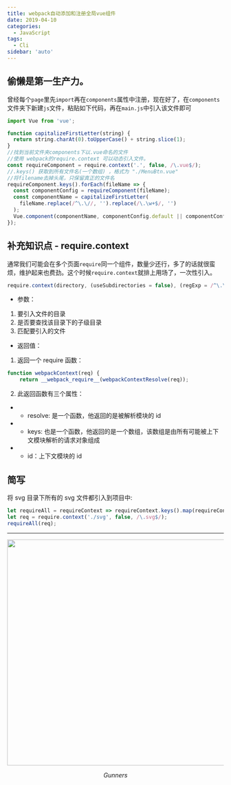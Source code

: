 ```yaml
---
title: webpack自动添加和注册全局vue组件
date: 2019-04-10
categories:
  - JavaScript
tags:
  - Cli
sidebar: 'auto'
---
```


## 偷懒是第一生产力。

曾经每个`page`里先`import`再在`components`属性中注册，现在好了，在`components`文件夹下新建`js`文件，粘贴如下代码，再在`main.js`中引入该文件即可

```js
import Vue from 'vue';

function capitalizeFirstLetter(string) {
  return string.charAt(0).toUpperCase() + string.slice(1);
}
//找到当前文件夹components下以.vue命名的文件
//使用 webpack的require.context 可以动态引入文件。
const requireComponent = require.context('.', false, /\.vue$/);
//.keys() 获取到所有文件名(一个数组) ，格式为 "./MenuBtn.vue"
//将filename去掉头尾，只保留真正的文件名
requireComponent.keys().forEach(fileName => {
  const componentConfig = requireComponent(fileName);
  const componentName = capitalizeFirstLetter(
    fileName.replace(/^\.\//, '').replace(/\.\w+$/, '')
  );
  Vue.component(componentName, componentConfig.default || componentConfig);
});
```

## 补充知识点 - require.context

通常我们可能会在多个页面`require`同一个组件，数量少还行，多了的话就很蛮烦，维护起来也费劲。这个时候`require.context`就排上用场了，一次性引入。

```js
require.context(directory, (useSubdirectories = false), (regExp = /^\.\//));
```

- 参数：

1. 要引入文件的目录
2. 是否要查找该目录下的子级目录
3. 匹配要引入的文件

- 返回值：

1. 返回一个 require 函数：

```js
function webpackContext(req) {
	return __webpack_require__(webpackContextResolve(req));

```

2. 此返回函数有三个属性：

- - resolve: 是一个函数，他返回的是被解析模块的 id
- - keys: 也是一个函数，他返回的是一个数组，该数组是由所有可能被上下文模块解析的请求对象组成
- - id：上下文模块的 id

## 简写

将 svg 目录下所有的 svg 文件都引入到项目中:

```js
let requireAll = requireContext => requireContext.keys().map(requireContext);
let req = require.context('./svg', false, /\.svg$/);
requireAll(req);
```

---

<p align="center">
    <img src="/vBlog-reco/avatar.png"  width="800" height="526">
    <p align="center">
        <em>Gunners</em>
    </p>
</p>
